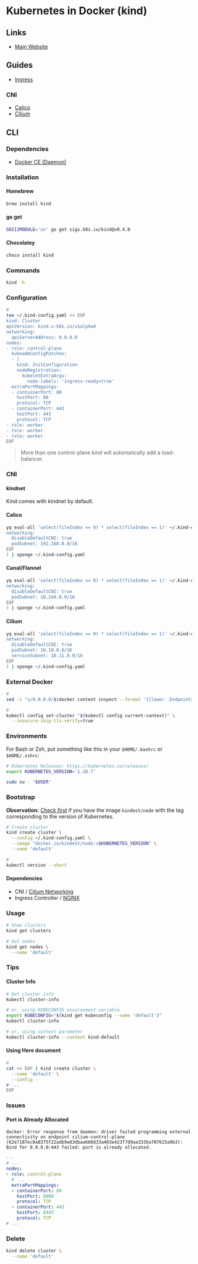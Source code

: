 # Kubernetes in Docker (kind)

<!--
https://github.com/kubernetes/kubeadm/tree/master/kinder
-->

## Links

- [Main Website](https://kind.sigs.k8s.io/)

## Guides

- [Ingress](https://kind.sigs.k8s.io/docs/user/ingress/)

### CNI

- [Calico](https://docs.projectcalico.org/getting-started/kubernetes/helm)
- [Cilium](https://docs.cilium.io/en/v1.9/gettingstarted/kind/)

## CLI

### Dependencies

- [Docker CE (Daemon)](/docker/docker-ce.md#daemon)

### Installation

#### Homebrew

```sh
brew install kind
```

#### go get

```sh
GO111MODULE='on' go get sigs.k8s.io/kind@v0.4.0
```

#### Chocolatey

```sh
choco install kind
```

### Commands

```sh
kind -h
```

### Configuration

```sh
#
tee ~/.kind-config.yaml << EOF
kind: Cluster
apiVersion: kind.x-k8s.io/v1alpha4
networking:
  apiServerAddress: 0.0.0.0
nodes:
- role: control-plane
  kubeadmConfigPatches:
  - |
    kind: InitConfiguration
    nodeRegistration:
      kubeletExtraArgs:
        node-labels: 'ingress-ready=true'
  extraPortMappings:
  - containerPort: 80
    hostPort: 80
    protocol: TCP
  - containerPort: 443
    hostPort: 443
    protocol: TCP
- role: worker
- role: worker
- role: worker
EOF
```

> More than one control-plane kind will automatically add a load-balancer.

### CNI

#### kindnet

Kind comes with kindnet by default.

#### Calico

```sh
yq eval-all 'select(fileIndex == 0) * select(fileIndex == 1)' ~/.kind-config.yaml <(cat << EOF
networking:
  disableDefaultCNI: true
  podSubnet: 192.168.0.0/16
EOF
) | sponge ~/.kind-config.yaml
```

#### Canal/Flannel

```sh
yq eval-all 'select(fileIndex == 0) * select(fileIndex == 1)' ~/.kind-config.yaml <(cat << EOF
networking:
  disableDefaultCNI: true
  podSubnet: 10.244.0.0/16
EOF
) | sponge ~/.kind-config.yaml
```

#### Cilium

```sh
yq eval-all 'select(fileIndex == 0) * select(fileIndex == 1)' ~/.kind-config.yaml <(cat << EOF
networking:
  disableDefaultCNI: true
  podSubnet: 10.10.0.0/16
  serviceSubnet: 10.11.0.0/16
EOF
) | sponge ~/.kind-config.yaml
```

### External Docker

```sh
#
sed -i "s/0.0.0.0/$(docker context inspect --format '{{lower .Endpoints.docker.Host}}' | awk -F@ '{print $2}')/" ~/.kube/config

#
kubectl config set-cluster "$(kubectl config current-context)" \
  --insecure-skip-tls-verify=true
```

### Environments

For Bash or Zsh, put something like this in your `$HOME/.bashrc` or `$HOME/.zshrc`:

```sh
# Kubernetes Releases: https://kubernetes.io/releases/
export KUBERNETES_VERSION='1.20.7'
```

```sh
sudo su - "$USER"
```

### Bootstrap

**Observation:** [Check first](https://hub.docker.com/r/kindest/node/tags) if you have the image `kindest/node` with the tag corresponding to the version of Kubernetes.

```sh
# Create cluster
kind create cluster \
  --config ~/.kind-config.yaml \
  --image "docker.io/kindest/node:v$KUBERNETES_VERSION" \
  --name 'default'

#
kubectl version --short
```

#### Dependencies

- CNI / [Cilium Networking](/kubernetes/cni/cilium.md#helm)
- Ingress Controller / [NGINX](/kubernetes/ingress-controllers/ingress-nginx/README.md#helm)

### Usage

```sh
# Show clusters
kind get clusters

# Get nodes
kind get nodes \
  --name 'default'
```

### Tips

#### Cluster Info

```sh
# Get cluster info
kubectl cluster-info

# or, using KUBECONFIG environment variable
export KUBECONFIG="$(kind get kubeconfig --name 'default')"
kubectl cluster-info

# or, using context parameter
kubectl cluster-info --context kind-default
```

#### Using Here document

```sh
#
cat << EOF | kind create cluster \
  --name 'default' \
  --config -
# ...
EOF
```

### Issues

#### Port is Already Allocated

```log
docker: Error response from daemon: driver failed programming external connectivity on endpoint cilium-control-plane (62e7187ec0a8375f22adb9e83dbaa660d33a403e423f7d9aa333ba707615a9b3): Bind for 0.0.0.0:443 failed: port is already allocated.
```

```yaml
---
# ...
nodes:
- role: control-plane
  # ...
  extraPortMappings:
  - containerPort: 80
    hostPort: 8080
    protocol: TCP
  - containerPort: 443
    hostPort: 8443
    protocol: TCP
# ...
```

### Delete

```sh
kind delete cluster \
  --name 'default'
```

